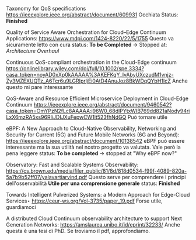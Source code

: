 Taxonomy for QoS specifications
https://ieeexplore.ieee.org/abstract/document/609931
Occhiata 
Status: **Finished** 

Quality of Service Aware Orchestration for Cloud–Edge Continuum Applications:
https://www.mdpi.com/1424-8220/22/5/1755
Questo va sicuramente letto con cura 
status: **To be Completed** -> Stopped at: *Architecture Overhaul*

Continuous QoS-compliant orchestration in the Cloud-Edge continuum
https://onlinelibrary.wiley.com/doi/full/10.1002/spe.3334?casa_token=noyAD0xXp0kAAAAA%3AKEFKqY_IvAbyUXczudM1vnjz-Zy3MZEXUQTz_A6Tcr6u9LGRIprljEi0AtD4AnuJoz8BkWDqQYbH1IcZ
Anche questo mi pare interessante

QoS-Aware and Resource Efficient Microservice Deployment in Cloud-Edge Continuum
https://ieeexplore.ieee.org/abstract/document/9460542?casa_token=OmYPzN2fLc8AAAAA:j96W0_68dlPYtxWIB769dd821aNody94riLxX6mzRA5xs96RIiJDIJXuFepwCW1lt523fhNdGQ
Può tornare utile


eBPF: A New Approach to Cloud-Native Observability, Networking and Security for Current (5G) and Future Mobile Networks (6G and Beyond):
https://ieeexplore.ieee.org/abstract/document/10138542
eBPF può essere interessante ma la sua utilità nel nostro progetto va valutata. Vale però la pena leggere
status: **To be completed** -> stopped at "Why eBPF now?"

Observatory: Fast and Scalable Systems Observability:
https://cs.brown.edu/media/filer_public/81/8d/818d0534-f99f-4089-820a-5a7b9b52ff07/yalavartiarvind.pdf
Questo serve per comprendere i principi dell'osservabilità
**Utile per una comprensione generale**
status: **Finished**

Towards Intelligent Pulverized Systems: a Modern
Approach for Edge-Cloud Services⋆
https://ceur-ws.org/Vol-3735/paper_19.pdf
Forse utile, guardiamoci


A distributed Cloud Continuum observability architecture to support Next Generation Networks:
https://amslaurea.unibo.it/id/eprint/32233/
Anche questa è una tesi di PhD. Se troviamo il pdf, approfondiamo.

